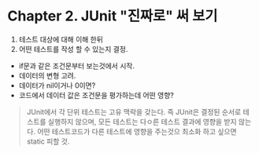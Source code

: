 # Chapter 2. JUnit "진짜로" 써 보기

1. 테스트 대상에 대해 이해 한뒤
2. 어떤 테스트를 작성 할 수 있는지 결정. 
- if문과 같은 조건문부터 보는것에서 시작. 
- 데이터의 변형 고려.
- 데이터가 nil이거나 0이면?
- 코드에서 데이터 값은 조건문을 평가하는데 어떤 영향? 

> JUnit에서 각 단위 테스트는 고유 맥락을 갖는다. 즉 JUnit은 결정된 순서로 테스트를 실행하지 않으며, 모든 테스트는 다ㅇ른 테스트 결과에 영향을 받지 않는다.
> 어떤 테스트코드가 다른 테스트에 영향을 주는것으 최소화 하고 싶으면 static 피할 것.


